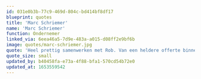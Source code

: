 ```yaml
---
id: 031e0b3b-77c9-469d-804c-bd414bf8df17
blueprint: quotes
title: 'Marc Schriemer'
name: 'Marc Schriemer'
function: Ondernemer
linked_via: 6eea46a5-7d9e-483a-a015-d08ff2e9bf6b
image: quotes/marc-schriemer.jpg
quote: 'Heel prettig samenwerken met Rob. Van een heldere offerte binnen de deadline naar een strakke website. Hij werkt snel, is kundig en komt proactief met verbeteringen. Heel tevreden!'
quote_size: small
updated_by: b40458fa-e73a-4f88-bfa1-570cd54b72e0
updated_at: 1653559542
---
```

